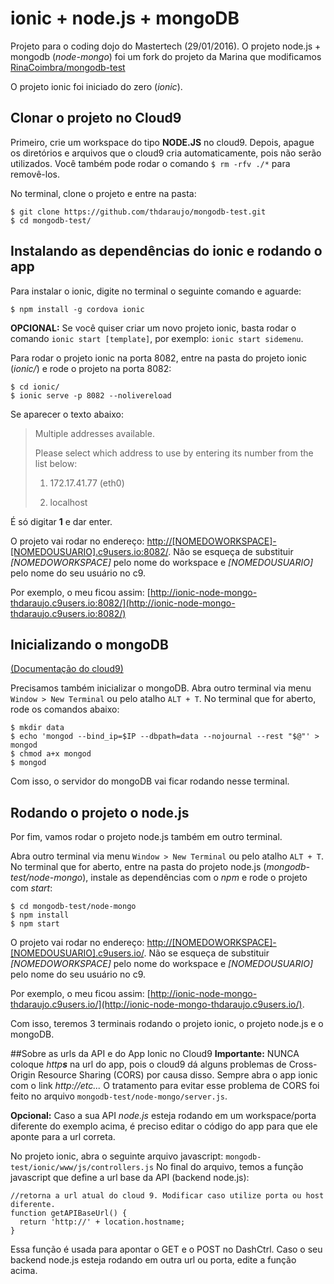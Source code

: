 # ionic + node.js + mongoDB

Projeto para o coding dojo do Mastertech (29/01/2016).
O projeto node.js + mongodb (*node-mongo*) foi um fork do projeto da Marina que modificamos [RinaCoimbra/mongodb-test](https://github.com/RinaCoimbra/mongodb-test)

O projeto ionic foi iniciado do zero (*ionic*).

## Clonar o projeto no Cloud9

Primeiro, crie um workspace do tipo **NODE.JS** no cloud9.
Depois, apague os diretórios e arquivos que o cloud9 cria automaticamente, pois não serão utilizados.
Você também pode rodar o comando `$ rm -rfv ./*` para removê-los.

No terminal, clone o projeto e entre na pasta:
```
$ git clone https://github.com/thdaraujo/mongodb-test.git
$ cd mongodb-test/
```

## Instalando as dependências do ionic e rodando o app

Para instalar o ionic, digite no terminal o seguinte comando e aguarde:
```
$ npm install -g cordova ionic
```

**OPCIONAL:** Se você quiser criar um novo projeto ionic, basta rodar o comando `ionic start [template]`, por exemplo: `ionic start sidemenu`.

Para rodar o projeto ionic na porta 8082, entre na pasta do projeto ionic (*ionic/*) e rode o projeto na porta 8082:
```
$ cd ionic/
$ ionic serve -p 8082 --nolivereload  
```

Se aparecer o texto abaixo:

>Multiple addresses available.
>
>Please select which address to use by entering its number from the list below:
>
>  1) 172.17.41.77 (eth0)
>
>  2) localhost

É só digitar **1** e dar enter.

O projeto vai rodar no endereço: [http://[NOMEDOWORKSPACE]-[NOMEDOUSUARIO].c9users.io:8082/](http://[NOMEDOWORKSPACE]-[NOMEDOUSUARIO].c9users.io:8082/). 
Não se esqueça de substituir *[NOMEDOWORKSPACE]* pelo nome do workspace e *[NOMEDOUSUARIO]* pelo nome do seu usuário no c9.

Por exemplo, o meu ficou assim: [http://ionic-node-mongo-thdaraujo.c9users.io:8082/](http://ionic-node-mongo-thdaraujo.c9users.io:8082/)

## Inicializando o mongoDB
[(Documentação do cloud9)](https://docs.c9.io/docs/setting-up-mongodb)
 
Precisamos também inicializar o mongoDB. Abra outro terminal via menu `Window > New Terminal` ou pelo atalho `ALT + T`.
No terminal que for aberto, rode os comandos abaixo:

```
$ mkdir data
$ echo 'mongod --bind_ip=$IP --dbpath=data --nojournal --rest "$@"' > mongod
$ chmod a+x mongod
$ mongod
```
Com isso, o servidor do mongoDB vai ficar rodando nesse terminal.

## Rodando o projeto o node.js
Por fim, vamos rodar o projeto node.js também em outro terminal.

Abra outro terminal via menu `Window > New Terminal` ou pelo atalho `ALT + T`.
No terminal que for aberto, entre na pasta do projeto node.js (*mongodb-test/node-mongo*), instale as dependências com o *npm* e rode o projeto com *start*:

```
$ cd mongodb-test/node-mongo
$ npm install
$ npm start
```

O projeto vai rodar no endereço: [http://[NOMEDOWORKSPACE]-[NOMEDOUSUARIO].c9users.io/](http://[NOMEDOWORKSPACE]-[NOMEDOUSUARIO].c9users.io/). Não se esqueça de substituir *[NOMEDOWORKSPACE]* pelo nome do workspace e *[NOMEDOUSUARIO]* pelo nome do seu usuário no c9.

Por exemplo, o meu ficou assim: [http://ionic-node-mongo-thdaraujo.c9users.io/](http://ionic-node-mongo-thdaraujo.c9users.io/).

Com isso, teremos 3 terminais rodando o projeto ionic, o projeto node.js e o mongoDB.

##Sobre as urls da API e do App Ionic no Cloud9
**Importante:** NUNCA coloque _http**s**_ na url do app, pois o cloud9 dá alguns problemas de Cross-Origin Resource Sharing (CORS) por causa disso. Sempre abra o app ionic com o link *http://etc...* 
O tratamento para evitar esse problema de CORS foi feito no arquivo `mongodb-test/node-mongo/server.js`.

**Opcional:** Caso a sua API *node.js* esteja rodando em um workspace/porta diferente do exemplo acima, é preciso editar o código do app para que ele aponte para a url correta.

No projeto ionic, abra o seguinte arquivo javascript: `mongodb-test/ionic/www/js/controllers.js`
No final do arquivo, temos a função javascript que define a url base da API (backend node.js):

```
//retorna a url atual do cloud 9. Modificar caso utilize porta ou host diferente.
function getAPIBaseUrl() {
  return 'http://' + location.hostname;
}
```
Essa função é usada para apontar o GET e o POST no DashCtrl.
Caso o seu backend node.js esteja rodando em outra url ou porta, edite a função acima.
